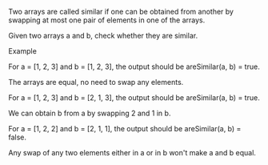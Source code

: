Two arrays are called similar if one can be obtained from another by swapping at most one pair of elements in one of the arrays.

Given two arrays a and b, check whether they are similar.

Example

For a = [1, 2, 3] and b = [1, 2, 3], the output should be
areSimilar(a, b) = true.

The arrays are equal, no need to swap any elements.

For a = [1, 2, 3] and b = [2, 1, 3], the output should be
areSimilar(a, b) = true.

We can obtain b from a by swapping 2 and 1 in b.

For a = [1, 2, 2] and b = [2, 1, 1], the output should be
areSimilar(a, b) = false.

Any swap of any two elements either in a or in b won't make a and b equal.
